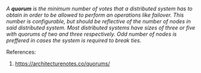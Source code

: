 *A **quorum** is the minimum number of votes that a distributed system has to obtain in order to be allowed to perform an operations like failover. This number is configurable, but should be reflective of the number of nodes in said distributed system. Most distributed systems have sizes of three or five with quorums of two and three respectively. Odd number of nodes is preffered in cases the system is required to break ties.*




References:
1. https://architecturenotes.co/quorums/ 